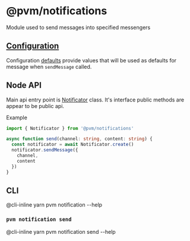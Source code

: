 # @pvm/notifications

Module used to send messages into specified messengers

## [Configuration](../interfaces/pvm_core.Config.md#notifications)

Configuration [defaults](../interfaces/pvm_core.Config.md#notifications) provide values
that will be used as defaults for message when `sendMessage` called.

## Node API

Main api entry point is [Notificator](../classes/pvm_notifications.Notificator) class. It's interface
public methods are appear to be public api.

Example
```typescript
import { Notificator } from '@pvm/notifications'

async function send(channel: string, content: string) {
  const notificator = await Notificator.create()
  notificator.sendMessage({
    channel,  
    content
  })
}
```

## CLI

@cli-inline yarn pvm notification --help

### `pvm notification send`
@cli-inline yarn pvm notification send --help

